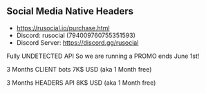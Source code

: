 ## Social Media Native Headers
- https://rusocial.io/purchase.html
- Discord: rusocial (794009760755351593)
- Discord Server: https://discord.gg/rusocial

Fully UNDETECTED API So we are running a PROMO ends June 1st!

3 Months CLIENT bots 7K$ USD (aka 1 Month free)

3 Months HEADERS API 8K$ USD (aka 1 Month free)
